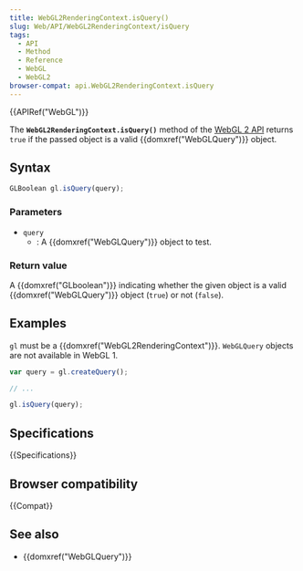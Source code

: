 ```yaml
---
title: WebGL2RenderingContext.isQuery()
slug: Web/API/WebGL2RenderingContext/isQuery
tags:
  - API
  - Method
  - Reference
  - WebGL
  - WebGL2
browser-compat: api.WebGL2RenderingContext.isQuery
---
```

{{APIRef("WebGL")}}

The **`WebGL2RenderingContext.isQuery()`** method of the [WebGL 2 API](/en-US/docs/Web/API/WebGL_API) returns `true` if the
passed object is a valid {{domxref("WebGLQuery")}} object.

## Syntax

```js
GLBoolean gl.isQuery(query);
```

### Parameters

- `query`
  - : A {{domxref("WebGLQuery")}} object to test.

### Return value

A {{domxref("GLboolean")}} indicating whether the given object is a valid
{{domxref("WebGLQuery")}} object (`true`) or not (`false`).

## Examples

`gl` must be a {{domxref("WebGL2RenderingContext")}}.
`WebGLQuery` objects are not available in WebGL 1.

```js
var query = gl.createQuery();

// ...

gl.isQuery(query);
```

## Specifications

{{Specifications}}

## Browser compatibility

{{Compat}}

## See also

- {{domxref("WebGLQuery")}}
